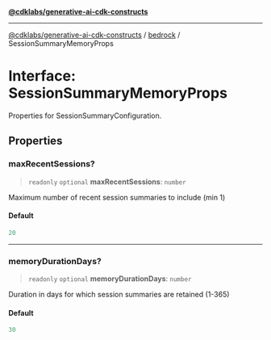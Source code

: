 [**@cdklabs/generative-ai-cdk-constructs**](../../../README.md)

***

[@cdklabs/generative-ai-cdk-constructs](../../../README.md) / [bedrock](../README.md) / SessionSummaryMemoryProps

# Interface: SessionSummaryMemoryProps

Properties for SessionSummaryConfiguration.

## Properties

### maxRecentSessions?

> `readonly` `optional` **maxRecentSessions**: `number`

Maximum number of recent session summaries to include (min 1)

#### Default

```ts
20
```

***

### memoryDurationDays?

> `readonly` `optional` **memoryDurationDays**: `number`

Duration in days for which session summaries are retained (1-365)

#### Default

```ts
30
```
